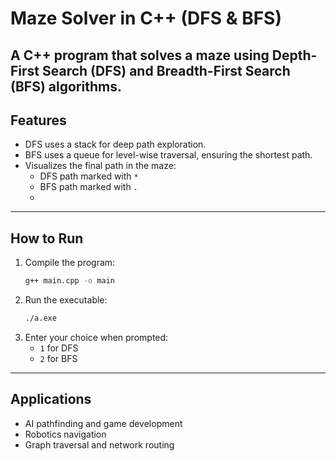 # Maze Solver in C++ (DFS & BFS)

A C++ program that solves a maze using **Depth-First Search (DFS)** and **Breadth-First Search (BFS)** algorithms.
---
## Features
- DFS uses a stack for deep path exploration.
- BFS uses a queue for level-wise traversal, ensuring the shortest path.
- Visualizes the final path in the maze:
  - DFS path marked with `*`
  - BFS path marked with `.`
  - 
---

## How to Run
1. Compile the program:  
   ```bash
   g++ main.cpp -o main
   ```
2. Run the executable:  
   ```bash
   ./a.exe
   ```
3. Enter your choice when prompted:  
   - `1` for DFS  
   - `2` for BFS  
---

## Applications
- AI pathfinding and game development
- Robotics navigation
- Graph traversal and network routing
